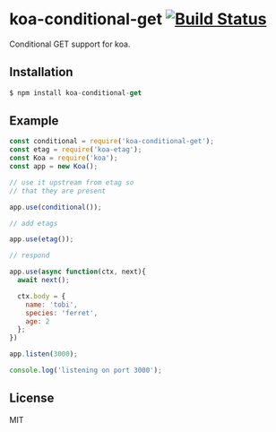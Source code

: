 
# koa-conditional-get [![Build Status](https://travis-ci.org/koajs/conditional-get.png)](https://travis-ci.org/koajs/conditional-get)

 Conditional GET support for koa.

## Installation

```js
$ npm install koa-conditional-get
```

## Example

```js
const conditional = require('koa-conditional-get');
const etag = require('koa-etag');
const Koa = require('koa');
const app = new Koa();

// use it upstream from etag so
// that they are present

app.use(conditional());

// add etags

app.use(etag());

// respond

app.use(async function(ctx, next){
  await next();

  ctx.body = {
    name: 'tobi',
    species: 'ferret',
    age: 2
  };
})

app.listen(3000);

console.log('listening on port 3000');
```

## License

  MIT
